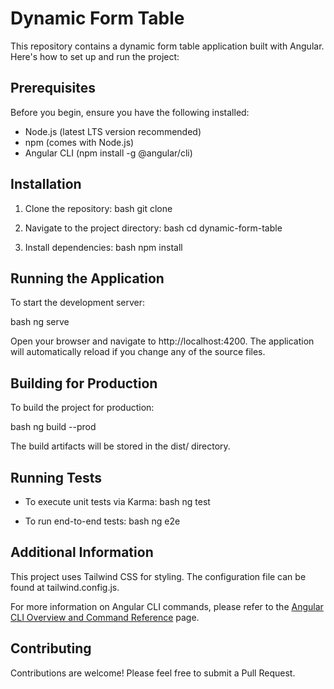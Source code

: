 # Dynamic Form Table

This repository contains a dynamic form table application built with Angular. Here's how to set up and run the project:

## Prerequisites

Before you begin, ensure you have the following installed:
- Node.js (latest LTS version recommended)
- npm (comes with Node.js)
- Angular CLI (npm install -g @angular/cli)

## Installation

1. Clone the repository:
   bash
   git clone 
   

2. Navigate to the project directory:
   bash
   cd dynamic-form-table
   

3. Install dependencies:
   bash
   npm install
   

## Running the Application

To start the development server:

bash
ng serve


Open your browser and navigate to http://localhost:4200. The application will automatically reload if you change any of the source files.

## Building for Production

To build the project for production:

bash
ng build --prod


The build artifacts will be stored in the dist/ directory.

## Running Tests

- To execute unit tests via Karma:
  bash
  ng test
  

- To run end-to-end tests:
  bash
  ng e2e
  

## Additional Information

This project uses Tailwind CSS for styling. The configuration file can be found at tailwind.config.js.

For more information on Angular CLI commands, please refer to the [Angular CLI Overview and Command Reference](https://angular.io/cli) page.

## Contributing

Contributions are welcome! Please feel free to submit a Pull Request.
